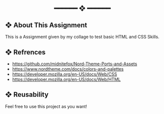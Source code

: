 <h2 align="center"> ━━━━━━  ❖  ━━━━━━ </h2>

## ❖ About This Assignment 

This is a Assignment given by my collage to test basic HTML and CSS Skills.

## ❖ Refrences 

- https://github.com/midnitefox/Nord-Theme-Ports-and-Assets
- https://www.nordtheme.com/docs/colors-and-palettes
- https://developer.mozilla.org/en-US/docs/Web/CSS
- https://developer.mozilla.org/en-US/docs/Web/HTML

## ❖ Reusability

Feel free to use this project as you want!
